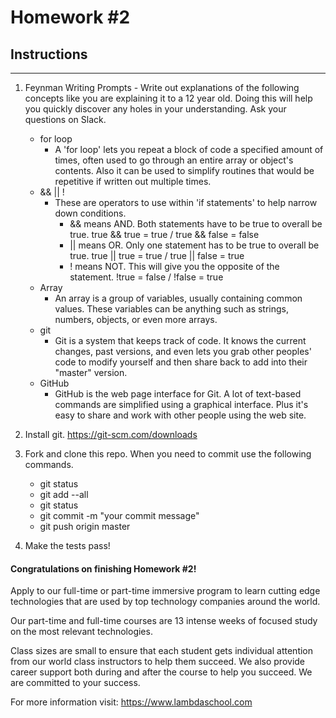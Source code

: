 # Homework #2

## Instructions
---
1. Feynman Writing Prompts - Write out explanations of the following concepts like you are explaining it to a 12 year old.  Doing this will help you quickly discover any holes in your understanding.  Ask your questions on Slack.
		
	* for loop
	  * A 'for loop' lets you repeat a block of code a specified amount of times, often used to go through an entire array or object's contents. Also it can be used to simplify routines that would be repetitive if written out multiple times.
	* && || !
	  * These are operators to use within 'if statements' to help narrow down conditions.
	    * && means AND. Both statements have to be true to overall be true. true && true = true / true && false = false
	    * || means OR. Only one statement has to be true to overall be true. true || true = true / true || false = true
	    * ! means NOT. This will give you the opposite of the statement. !true = false / !false = true
	* Array
	  * An array is a group of variables, usually containing common values. These variables can be anything such as strings, numbers, objects, or even more arrays.
	* git
	  * Git is a system that keeps track of code. It knows the current changes, past versions, and even lets you grab other peoples' code to modify yourself and then share back to add into their "master" version.
	* GitHub
	  * GitHub is the web page interface for Git. A lot of text-based commands are simplified using a graphical interface. Plus it's easy to share and work with other people using the web site.


2. Install git.  https://git-scm.com/downloads


3. Fork and clone this repo.  When you need to commit use the following commands.
		
	* git status
	* git add --all
	* git status
	* git commit -m "your commit message"
	* git push origin master


4. Make the tests pass!




#### Congratulations on finishing Homework #2!
Apply to our full-time or part-time immersive program to learn cutting edge technologies that are used by top technology companies around the world.

Our part-time and full-time courses are 13 intense weeks of focused study on the most relevant technologies.  

Class sizes are small to ensure that each student gets individual attention from our world class instructors to help them succeed.  We also provide career support both during and after the course to help you succeed.  We are committed to your success.

For more information visit: https://www.lambdaschool.com
